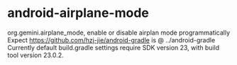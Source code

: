 # android-airplane-mode
org.gemini.airplane_mode, enable or disable airplan mode programmatically
Expect https://github.com/hzj-jie/android-gradle is @ ../android-gradle
Currently default build.gradle settings require SDK version 23, with build tool version 23.0.2.
